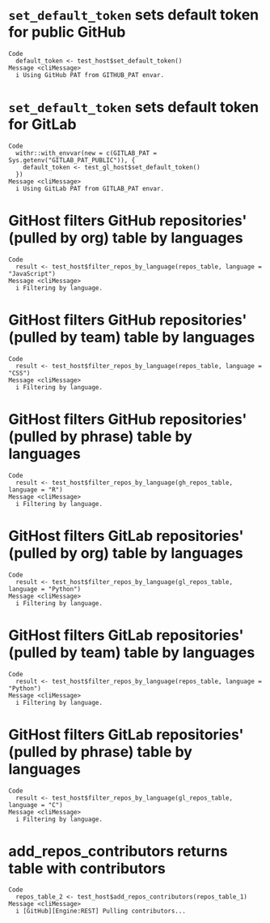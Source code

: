 # `set_default_token` sets default token for public GitHub

    Code
      default_token <- test_host$set_default_token()
    Message <cliMessage>
      i Using GitHub PAT from GITHUB_PAT envar.

# `set_default_token` sets default token for GitLab

    Code
      withr::with_envvar(new = c(GITLAB_PAT = Sys.getenv("GITLAB_PAT_PUBLIC")), {
        default_token <- test_gl_host$set_default_token()
      })
    Message <cliMessage>
      i Using GitLab PAT from GITLAB_PAT envar.

# GitHost filters GitHub repositories' (pulled by org) table by languages

    Code
      result <- test_host$filter_repos_by_language(repos_table, language = "JavaScript")
    Message <cliMessage>
      i Filtering by language.

# GitHost filters GitHub repositories' (pulled by team) table by languages

    Code
      result <- test_host$filter_repos_by_language(repos_table, language = "CSS")
    Message <cliMessage>
      i Filtering by language.

# GitHost filters GitHub repositories' (pulled by phrase) table by languages

    Code
      result <- test_host$filter_repos_by_language(gh_repos_table, language = "R")
    Message <cliMessage>
      i Filtering by language.

# GitHost filters GitLab repositories' (pulled by org) table by languages

    Code
      result <- test_host$filter_repos_by_language(gl_repos_table, language = "Python")
    Message <cliMessage>
      i Filtering by language.

# GitHost filters GitLab repositories' (pulled by team) table by languages

    Code
      result <- test_host$filter_repos_by_language(repos_table, language = "Python")
    Message <cliMessage>
      i Filtering by language.

# GitHost filters GitLab repositories' (pulled by phrase) table by languages

    Code
      result <- test_host$filter_repos_by_language(gl_repos_table, language = "C")
    Message <cliMessage>
      i Filtering by language.

# add_repos_contributors returns table with contributors

    Code
      repos_table_2 <- test_host$add_repos_contributors(repos_table_1)
    Message <cliMessage>
      i [GitHub][Engine:REST] Pulling contributors...

